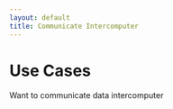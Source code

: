 ```yaml
---
layout: default
title: Communicate Intercomputer
---
```

# Use Cases

Want to communicate data intercomputer
